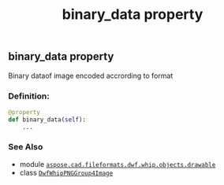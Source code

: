﻿---
title: binary_data property
second_title: Aspose.CAD for Python via .NET API References
description: 
type: docs
weight: 30
url: /aspose.cad.fileformats.dwf.whip.objects.drawable/dwfwhippnggroup4image/binary_data/
is_root: false
---

## binary_data property


Binary dataof image encoded accrording to format
### Definition:
```python
@property
def binary_data(self):
    ...
```

### See Also
* module [`aspose.cad.fileformats.dwf.whip.objects.drawable`](../../)
* class [`DwfWhipPNGGroup4Image`](/cad/python-net/aspose.cad.fileformats.dwf.whip.objects.drawable/dwfwhippnggroup4image)
